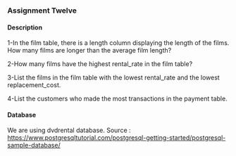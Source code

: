 ### Assignment Twelve
#### Description
1-In the film table, there is a length column displaying the length of the films. How many films are longer than the average film length?

2-How many films have the highest rental_rate in the film table?

3-List the films in the film table with the lowest rental_rate and the lowest replacement_cost.

4-List the customers who made the most transactions in the payment table.

#### Database
We are using dvdrental database.
Source : https://www.postgresqltutorial.com/postgresql-getting-started/postgresql-sample-database/